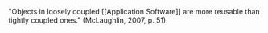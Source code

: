 "Objects in loosely coupled [[Application Software]] are more reusable than tightly coupled ones." (McLaughlin, 2007, p. 51).